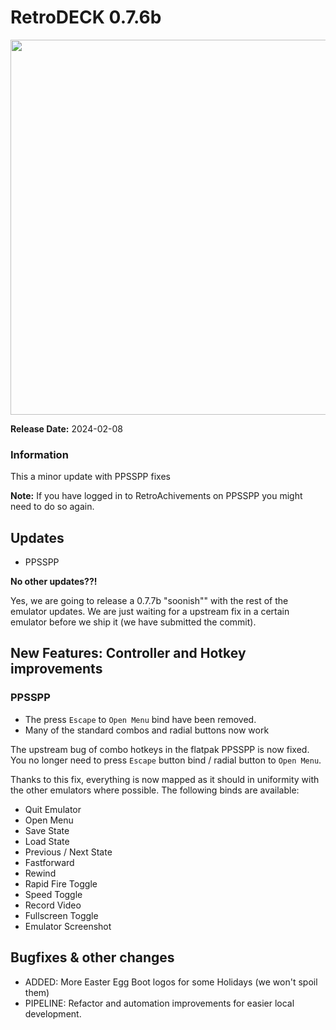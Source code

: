# RetroDECK 0.7.6b

<img src="../../../wiki_images/logos/rd-logo-box.png" width="600">

**Release Date:** 2024-02-08

### Information

This a minor update with PPSSPP fixes

**Note:**
If you have logged in to RetroAchivements on PPSSPP you might need to do so again.

## Updates

- PPSSPP

**No other updates??!**

Yes, we are going to release a 0.7.7b "soonish"" with the rest of the emulator updates.
We are just waiting for a upstream fix in a certain emulator before we ship it (we have submitted the commit).

## New Features: Controller and Hotkey improvements

### PPSSPP

- The press `Escape` to `Open Menu` bind have been removed.
- Many of the standard combos and radial buttons now work

The upstream bug of combo hotkeys in the flatpak PPSSPP is now fixed.
You no longer need to press `Escape` button bind / radial button to `Open Menu`.

Thanks to this fix, everything is now mapped as it should in uniformity with the other emulators where possible.
The following binds are available:

- Quit Emulator
- Open Menu
- Save State
- Load State
- Previous / Next State
- Fastforward
- Rewind
- Rapid Fire Toggle
- Speed Toggle
- Record Video
- Fullscreen Toggle
- Emulator Screenshot

## Bugfixes & other changes

- ADDED: More Easter Egg Boot logos for some Holidays (we won't spoil them)
- PIPELINE: Refactor and automation improvements for easier local development.
